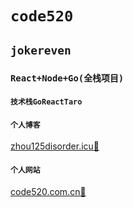 # `code520`

## `jokereven`

### `React+Node+Go(全栈项目)`

#### `技术栈GoReactTaro`

#### `个人博客`

[zhou125disorder.icu📌](http://zhou125disorder.icu)

#### `个人网站`

[code520.com.cn📌](http://code520.com.cn)
